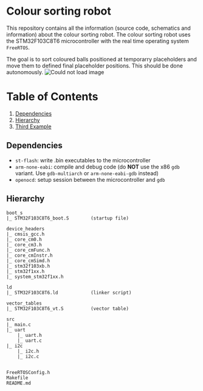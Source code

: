 # Colour sorting robot

This repository contains all the information (source code, schematics and information) about the colour sorting robot.
The colour sorting robot uses the STM32F103C8T6 microcontroller with the real time operating system `FreeRTOS`. 


The goal is to sort coloured balls positioned at temporarry placeholders and move them to defined final placeholder positions. This should be done autonomously.
![Could not load image](https://i.ibb.co/vJ0bNQF/robot.png "Schematic view of the issue ")

# Table of Contents
1. [Dependencies](#Dependencies)
2. [Hierarchy](#Hierarchy)
3. [Third Example](#third-example)

## Dependencies

* `st-flash`:  write .bin executables to the microcontroller
* `arm-none-eabi`: compile and debug code (do **NOT** use the x86 `gdb` variant. Use `gdb-multiarch` or `arm-none-eabi-gdb` instead)
* `openocd`: setup session between the microcontroller and `gdb`

## Hierarchy
```
boot_s
|_ STM32F103C8T6_boot.S        (startup file)

device_headers
|_ cmsis_gcc.h
|_ core_cm0.h
|_ core_cm3.h
|_ core_cmFunc.h
|_ core_cmInstr.h
|_ core_cmSimd.h
|_ stm32f103xb.h
|_ stm32f1xx.h
|_ system_stm32f1xx.h

ld
|_ STM32F103C8T6.ld            (linker script)

vector_tables
|_ STM32F103C8T6_vt.S          (vector table)

src
|_ main.c
|_ uart
    |_ uart.h
    |_ uart.c
|_ i2c
    |_ i2c.h
    |_ i2c.c


FreeRTOSConfig.h
Makefile 
README.md
```

